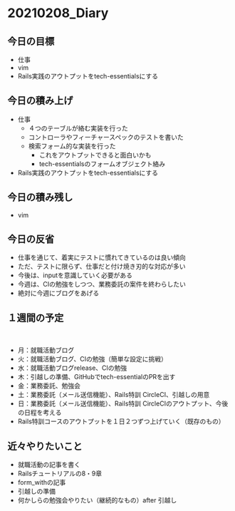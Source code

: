 # 20210208_Diary

## 今日の目標

- 仕事
- vim
- Rails実践のアウトプットをtech-essentialsにする

## 今日の積み上げ

- 仕事
  - ４つのテーブルが絡む実装を行った
  - コントローラやフィーチャースペックのテストを書いた
  - 検索フォーム的な実装を行った
    - これをアウトプットできると面白いかも
    - tech-essentialsのフォームオブジェクト絡み
- Rails実践のアウトプットをtech-essentialsにする

## 今日の積み残し

- vim

## 今日の反省

- 仕事を通じて、着実にテストに慣れてきているのは良い傾向
- ただ、テストに限らず、仕事だと付け焼き刃的な対応が多い
- 今後は、inputを意識していく必要がある
- 今週は、CIの勉強をしつつ、業務委託の案件を終わらしたい
- 絶対に今週にブログをあげる

## １週間の予定
​
- 月：就職活動ブログ
- 火：就職活動ブログ、CIの勉強（簡単な設定に挑戦）
- 水：就職活動ブログrelease、CIの勉強
- 木：引越しの準備、GitHubでtech-essentialのPRを出す
- 金：業務委託、勉強会
- 土：業務委託（メール送信機能）、Rails特訓 CircleCI、引越しの用意
- 日：業務委託（メール送信機能）、Rails特訓 CircleCIのアウトプット、今後の日程を考える
- Rails特訓コースのアウトプットを１日２つずつ上げていく（既存のもの）

## 近々やりたいこと

- 就職活動の記事を書く
- Railsチュートリアルの8・9章
- form_withの記事
- 引越しの準備
- 何かしらの勉強会やりたい（継続的なもの）after 引越し